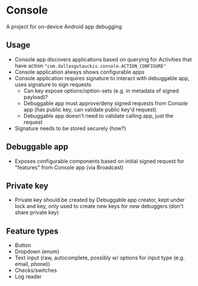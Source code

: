 # Console

A project for on-device Android app debugging

## Usage

 - Console app discovers applications based on querying for Activities that have action `"com.dallasgutauckis.console.ACTION_CONFIGURE"`
 - Console application always shows configurable apps
 - Console application requires signature to interact with debuggable app, uses signature to sign requests
   - Can key expose options/option-sets (e.g. in metadata of signed payload)?
   - Debuggable app must approve/deny signed requests from Console app (has public key, can validate public key'd request)
   - Debuggable app doesn't need to validate calling app, just the request
 - Signature needs to be stored securely (how?)

## Debuggable app

 - Exposes configurable components based on initial signed request for "features" from Console app (via Broadcast)

## Private key

 - Private key should be created by Debuggable app creator, kept under lock and key, only used to create new keys for new debuggers (don't share private key)

## Feature types

 - Button
 - Dropdown (enum)
 - Text input (raw, autocomplete, possibly w/ options for input type (e.g. email, phone))
 - Checks/switches
 - Log reader
